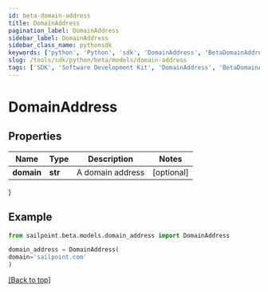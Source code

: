 ```yaml
---
id: beta-domain-address
title: DomainAddress
pagination_label: DomainAddress
sidebar_label: DomainAddress
sidebar_class_name: pythonsdk
keywords: ['python', 'Python', 'sdk', 'DomainAddress', 'BetaDomainAddress'] 
slug: /tools/sdk/python/beta/models/domain-address
tags: ['SDK', 'Software Development Kit', 'DomainAddress', 'BetaDomainAddress']
---
```


# DomainAddress


## Properties

Name | Type | Description | Notes
------------ | ------------- | ------------- | -------------
**domain** | **str** | A domain address | [optional] 
}

## Example

```python
from sailpoint.beta.models.domain_address import DomainAddress

domain_address = DomainAddress(
domain='sailpoint.com'
)

```
[[Back to top]](#) 

